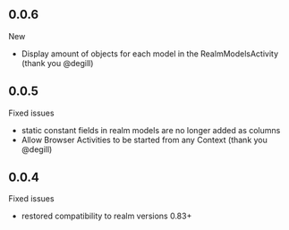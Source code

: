 ## 0.0.6

New
* Display amount of objects for each model in the RealmModelsActivity (thank you @degill)



## 0.0.5

Fixed issues
* static constant fields in realm models are no longer added as columns
* Allow Browser Activities to be started from any Context (thank you @degill)



## 0.0.4

Fixed issues
* restored compatibility to realm versions 0.83+
